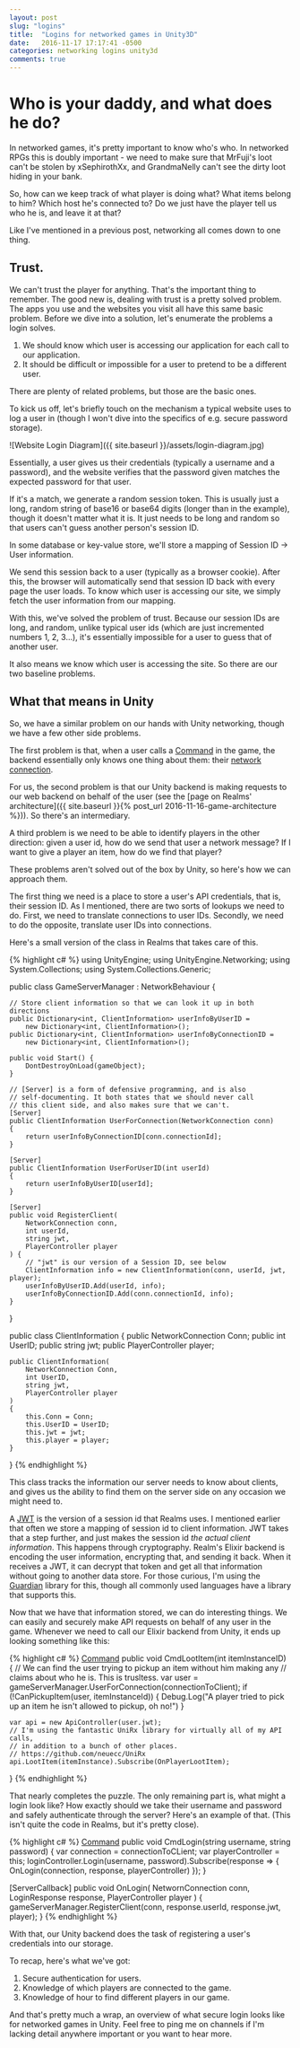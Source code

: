 ```yaml
---
layout: post
slug: "logins"
title:  "Logins for networked games in Unity3D"
date:   2016-11-17 17:17:41 -0500
categories: networking logins unity3d
comments: true
---
```


# Who is your daddy, and what does he do?

In networked games, it's pretty important to know who's who. In networked RPGs this is doubly important - we need to make sure that MrFuji's loot can't be stolen by xSephirothXx, and GrandmaNelly can't see the dirty loot hiding in your bank.

So, how can we keep track of what player is doing what? What items belong to him? Which
host he's connected to? Do we just have the player tell us who he is, and leave it at that?

Like I've mentioned in a previous post, networking all comes down to one thing.

## Trust.

We can't trust the player for anything. That's the important thing to remember. The good new is, dealing with trust is a pretty solved problem. The apps you use and the websites you visit all have this same basic problem. Before we dive into a solution, let's enumerate the problems a login solves.

1. We should know which user is accessing our application for each call to our application.
2. It should be difficult or impossible for a user to pretend to be a different user.

There are plenty of related problems, but those are the basic ones.


To kick us off, let's briefly touch on the mechanism a typical website uses to log a user in (though
I won't dive into the specifics of e.g. secure password storage).

![Website Login Diagram]({{ site.baseurl }}/assets/login-diagram.jpg)

Essentially, a user gives us their credentials (typically a username and a password), and
the website verifies that the password given matches the expected password for
that user.

If it's a match, we generate a random session token. This is usually just a long, random string of
base16 or base64 digits (longer than in the example), though it doesn't matter what it is. It just needs to be long and random so that users can't guess another person's session ID.

In some database or key-value store, we'll store a mapping of Session ID -> User information.

We send this session back to a user (typically as a browser cookie). After this,
the browser will automatically send that session ID back with every page the user
loads. To know which user is accessing our site, we simply fetch the user information
from our mapping.

With this, we've solved the problem of trust. Because our session IDs are long, and random,
unlike typical user ids (which are just incremented numbers 1, 2, 3...), it's essentially
impossible for a user to guess that of another user.

It also means we know which user is accessing the site. So there are our two baseline problems.

## What that means in Unity

So, we have a similar problem on our hands with Unity networking, though we have a few other side problems.

The first problem is that, when a user calls a [Command] in the game, the backend
essentially only knows one thing about them: their [network connection].

For us, the second problem is that our Unity backend is making requests to our web
backend on behalf of the user (see the [page on Realms' architecture]({{ site.baseurl }}{% post_url 2016-11-16-game-architecture %})). So there's an intermediary.

A third problem is we need to be able to identify players in the other direction:
given a user id, how do we send that user a network message? If I want to give a player
an item, how do we find that player?

These problems aren't solved out of the box by Unity, so here's how we can approach them.

The first thing we need is a place to store a user's API credentials, that is, their session ID. As I mentioned,
there are two sorts of lookups we need to do. First, we need to translate connections
to user IDs. Secondly, we need to do the opposite, translate user IDs into connections.

Here's a small version of the class in Realms that takes care of this.

{% highlight c# %}
using UnityEngine;
using UnityEngine.Networking;
using System.Collections;
using System.Collections.Generic;

public class GameServerManager : NetworkBehaviour
{

    // Store client information so that we can look it up in both directions
    public Dictionary<int, ClientInformation> userInfoByUserID =
        new Dictionary<int, ClientInformation>();
    public Dictionary<int, ClientInformation> userInfoByConnectionID =
        new Dictionary<int, ClientInformation>();

    public void Start() {
        DontDestroyOnLoad(gameObject);
    }

    // [Server] is a form of defensive programming, and is also
    // self-documenting. It both states that we should never call
    // this client side, and also makes sure that we can't.
    [Server]
    public ClientInformation UserForConnection(NetworkConnection conn)
    {
        return userInfoByConnectionID[conn.connectionId];
    }

    [Server]
    public ClientInformation UserForUserID(int userId)
    {
        return userInfoByUserID[userId];
    }

    [Server]
    public void RegisterClient(
        NetworkConnection conn,
        int userId,
        string jwt,
        PlayerController player
    ) {
        // "jwt" is our version of a Session ID, see below
        ClientInformation info = new ClientInformation(conn, userId, jwt, player);
        userInfoByUserID.Add(userId, info);
        userInfoByConnectionID.Add(conn.connectionId, info);
    }
}

public class ClientInformation
{
    public NetworkConnection Conn;
    public int UserID;
    public string jwt;
    public PlayerController player;

    public ClientInformation(
        NetworkConnection Conn,
        int UserID,
        string jwt,
        PlayerController player
    )
    {
        this.Conn = Conn;
        this.UserID = UserID;
        this.jwt = jwt;
        this.player = player;
    }
}
{% endhighlight %}

This class tracks the information our server needs to know about clients, and
gives us the ability to find them on the server side on any occasion we might need to.

A [JWT] is the version of a session id that Realms uses. I mentioned earlier that
often we store a mapping of session id to client information. JWT takes that a step further,
and just makes the session id *the actual client information*. This happens through
cryptography. Realm's Elixir backend is encoding the user information, encrypting that,
and sending it back. When it receives a JWT, it can decrypt that token and get all
that information without going to another data store. For those curious, I'm using
the [Guardian] library for this, though all commonly used languages have a library
that supports this.

Now that we have that information stored, we can do interesting things. We can easily and securely
make API requests on behalf of any user in the game. Whenever we need to call our Elixir backend from Unity, it ends up looking something like this:

{% highlight c# %}
[Command]
public void CmdLootItem(int itemInstanceID) {
    // We can find the user trying to pickup an item without him making any
    // claims about who he is. This is trusltess.
    var user = gameServerManager.UserForConnection(connectionToClient);
    if (!CanPickupItem(user, itemInstanceId)) {
        Debug.Log("A player tried to pick up an item he isn't allowed to pickup, oh no!")
    }

    var api = new ApiController(user.jwt);
    // I'm using the fantastic UniRx library for virtually all of my API calls,
    // in addition to a bunch of other places.
    // https://github.com/neuecc/UniRx
    api.LootItem(itemInstance).Subscribe(OnPlayerLootItem);
}
{% endhighlight %}

That nearly completes the puzzle. The only remaining part is, what might a login look like?
How exactly should we take their username and password and safely authenticate through the server?
Here's an example of that. (This isn't quite the code in Realms, but it's pretty close).

{% highlight c# %}
[Command]
public void CmdLogin(string username, string password) {
    var connection = connectionToCLient;
    var playerController = this;
    loginController.Login(username, password).Subscribe(response => {
        OnLogin(connection, response, playerController)
    });
}

[ServerCallback]
public void OnLogin(
    NetwornConnection conn,
    LoginResponse response,
    PlayerController player
) {
    gameServerManager.RegisterClient(conn, response.userId, response.jwt, player);
}
{% endhighlight %}

With that, our Unity backend does the task of registering a user's credentials
into our storage.

To recap, here's what we've got:
1. Secure authentication for users.
2. Knowledge of which players are connected to the game.
3. Knowledge of hour to find different players in our game.

And that's pretty much a wrap, an overview of what secure login looks like
for networked games in Unity. Feel free to ping me on channels if I'm lacking
detail anywhere important or you want to hear more.

[Command]: https://docs.unity3d.com/ScriptReference/Networking.CommandAttribute.html
[network connection]: https://docs.unity3d.com/ScriptReference/Networking.NetworkIdentity-connectionToClient.html
[JWT]: https://en.wikipedia.org/wiki/JSON_Web_Token
[Guardian]: https://github.com/ueberauth/guardian
